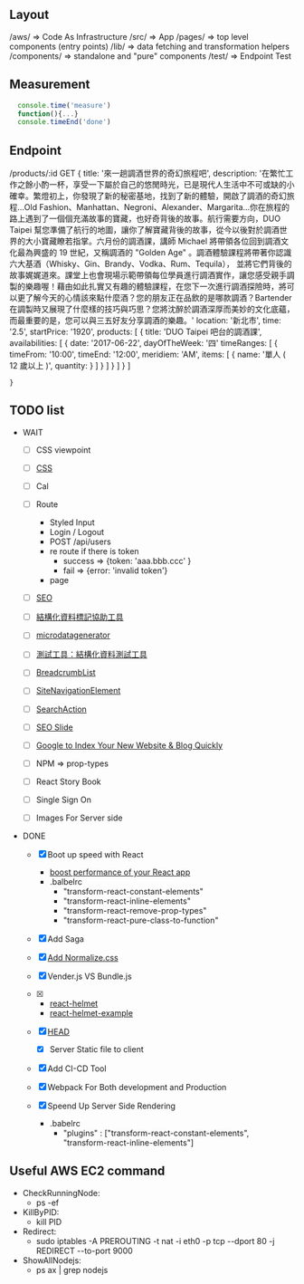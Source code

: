 ## Layout
  /aws/             => Code As Infrastructure
  /src/             => App
      /pages/       => top level components (entry points)
      /lib/         => data fetching and transformation helpers
      /components/  => standalone and "pure" components
  /test/            => Endpoint Test    

## Measurement
```javascript
  console.time('measure')
  function(){...}
  console.timeEnd('done')
```

## Endpoint
  /products/:id
    GET
    {
      title: '來一趟調酒世界的奇幻旅程吧',
      description: '在繁忙工作之餘小酌一杯，享受一下屬於自己的悠閒時光，已是現代人生活中不可或缺的小確幸。繁燈初上，你發現了新的秘密基地，找到了新的體驗，開啟了調酒的奇幻旅程…Old Fashion、Manhattan、Negroni、Alexander、Margarita…你在旅程的路上遇到了一個個充滿故事的寶藏，也好奇背後的故事。航行需要方向，DUO Taipei 幫您準備了航行的地圖，讓你了解寶藏背後的故事，從今以後對於調酒世界的大小寶藏瞭若指掌。六月份的調酒課，講師 Michael 將帶領各位回到調酒文化最為興盛的 19 世紀，又稱調酒的 "Golden Age" 。調酒體驗課程將帶著你認識六大基酒（Whisky、Gin、Brandy、Vodka、Rum、Tequila）， 並將它們背後的故事娓娓道來。課堂上也會現場示範帶領每位學員進行調酒實作，讓您感受親手調製的樂趣喔！藉由如此扎實又有趣的體驗課程，在您下一次進行調酒探險時，將可以更了解今天的心情該來點什麼酒？您的朋友正在品飲的是哪款調酒？Bartender 在調製時又展現了什麼樣的技巧與巧思？您將沈醉於調酒深厚而美妙的文化底蘊，而最重要的是，您可以與三五好友分享調酒的樂趣。'
      location: '新北市',
      time:  '2.5',
      startPrice: '1920',
      products: [
        {
          title: 'DUO Taipei 吧台的調酒課',
          availabilities: [
            {
              date: '2017-06-22',
              dayOfTheWeek: '四'
              timeRanges: [
                {
                  timeFrom: '10:00',
                  timeEnd: '12:00',
                  meridiem: 'AM',
                  items: [
                    {
                      name: '單人 ( 12 歲以上 )',
                      quantity:
                    }
                  ]
                }
              ]
            }
          ]
        }
      ]



    }



## TODO list
  - WAIT
    - [ ] CSS viewpoint
    - [ ] [CSS](https://kknews.cc/tech/lzvr55e.html)
    - [ ] Cal
    - [ ] Route
      - Styled Input
      - Login / Logout
      - POST /api/users
      - re route if there is token
        - success => {token: 'aaa.bbb.ccc' }
        - fail    => {error: 'invalid token'}
      - page
    - [ ] [SEO](http://schema.org/)
    - [ ] [結構化資料標記協助工具](https://www.google.com/webmasters/markup-helper/u/0/)
    - [ ] [microdatagenerator](http://www.microdatagenerator.com/get-started/)
    - [ ] [測試工具：結構化資料測試工具](https://search.google.com/structured-data/testing-tool/u/0/)
    - [ ] [BreadcrumbList](https://developers.google.com/search/docs/guides/enhance-site#enable-breadcrumbs)
    - [ ] [SiteNavigationElement](https://schema.org/SiteNavigationElement)
    - [ ] [SearchAction](https://schema.org/SearchAction)
    - [ ] [SEO Slide](https://drive.google.com/file/d/0B8AejH5fMRCJR284bTZObi10aFk/view)
    - [ ] [Google to Index Your New Website & Blog Quickly](https://blog.kissmetrics.com/get-google-to-index/)


    - [ ] NPM => prop-types
    - [ ] React Story Book
    - [ ] Single Sign On
    - [ ] Images For Server side

  - DONE
    - [X] Boot up speed with React
      - [boost performance of your React app](https://www.youtube.com/watch?v=7lbhI80e-LA)
      - .balbelrc
        - "transform-react-constant-elements"
        - "transform-react-inline-elements"
        - "transform-react-remove-prop-types"
        - "transform-react-pure-class-to-function"
    - [X] Add Saga
    - [X] [Add Normalize.css](https://necolas.github.io/normalize.css/)
    - [X] Vender.js VS Bundle.js
    - [X]
      - [react-helmet](https://github.com/nfl/react-helmet)
      - [react-helmet-example](https://github.com/mattdennewitz/react-helmet-example/blob/master/components/About.js)

    - [X] [HEAD](https://github.com/nfl/react-helmet)
      - [X] Server Static file to client
    - [X] Add CI-CD Tool
    - [X] Webpack For Both development and Production
    - [X] Speend Up Server Side Rendering
      - .babelrc
        - "plugins" : ["transform-react-constant-elements", "transform-react-inline-elements"]

## Useful AWS EC2 command
  - CheckRunningNode:
    - ps -ef
  - KillByPID:
    - kill PID
  - Redirect:
    - sudo iptables -A PREROUTING -t nat -i eth0 -p tcp --dport 80 -j REDIRECT --to-port 9000
  - ShowAllNodejs:
    - ps ax | grep nodejs
